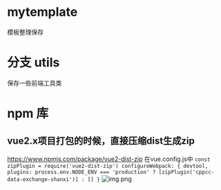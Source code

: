 # mytemplate
模板整理保存

# 分支 utils
保存一些前端工具类


# npm 库

## vue2.x项目打包的时候，直接压缩dist生成zip

https://www.npmjs.com/package/vue2-dist-zip
在vue.config.js中
`
const zipPlugin = require('vue2-dist-zip')
configureWebpack: {
devtool,
plugins: process.env.NODE_ENV === 'production' ? [zipPlugin('cppcc-data-exchange-shanxi')] : []
}
`
![img.png](vue2-dist-zip.png)

